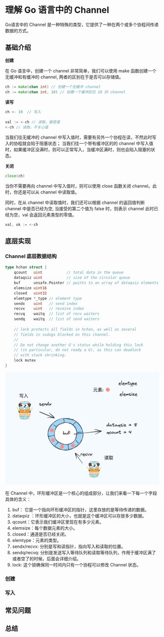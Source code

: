 # 理解 Go 语言中的 Channel

Go语言中的 Channel 是一种特殊的类型，它提供了一种在两个或多个协程间传递数据的方式。


## 基础介绍

**创建**

在 Go 语言中，创建一个 channel 非常简单，我们可以使用 make 函数创建一个无缓冲和有缓冲的 channel, 两者的区别在于是否可以存储值。
```go
ch := make(chan int) // 创建一个无缓冲 channel
ch := make(chan int, 10) // 创建一个缓冲区位 10 的 channel
```

**读写**
```go
ch <- 10  // 写入

val := <-ch // 读取，接受值
<-ch // 读取，不关心值
```

当我们往无缓冲的 channel 中写入值时，需要有另外一个协程在读，不然此时写入的协程就会陷于阻塞状态；
当我们往一个带有缓冲区的的 channel 中写入值时，如果缓冲区没满时，则可以正常写入，当缓冲区满时，则也会陷入阻塞的状态。

**关闭**
```go
close(ch)
```
当你不需要再向 channel 中写入值时，则可以使用 close 函数关闭 channel。此时，你还是可以从 channel 中读取值。

同时，在从 channel 中读取值时，我们还可以根据 channel 的返回值判断 channel 中是否已经为空, 当接受的第二个值为 false 时，则表示 channel 此时已经为空，val 会返回元素类型的零值。
```go
val, ok := <-ch
```

## 底层实现

### Channel 底层数据结构

```go
type hchan struct {
	qcount   uint           // total data in the queue
	dataqsiz uint           // size of the circular queue
	buf      unsafe.Pointer // points to an array of dataqsiz elements
	elemsize uint16
	closed   uint32
	elemtype *_type // element type
	sendx    uint   // send index
	recvx    uint   // receive index
	recvq    waitq  // list of recv waiters
	sendq    waitq  // list of send waiters

	// lock protects all fields in hchan, as well as several
	// fields in sudogs blocked on this channel.
	//
	// Do not change another G's status while holding this lock
	// (in particular, do not ready a G), as this can deadlock
	// with stack shrinking.
	lock mutex
}

```

![channel](./channel.jpg)

在 Channel 中，环形缓冲区是一个核心的组成部分，让我们来看一下每一个字段具体的含义：

1. buf： 它是一个指向环形缓冲区的指针，这里存放的是等待传递的数据。
2. dataqsiz ：环形缓冲区的大小，也就是这个缓冲区可以存放多少数据。
3. qcount：它表示我们缓冲区里现在有多少元素。
4. elemsize：每个数据元素的大小。
5. closed：通道是否已经关闭。
6. elemtype：元素的类型。
7. sendx/recvx: 分别是写和读指针，指向写入和读取的位置。
8. sendq/recvq: 分别是发送写入等待队列和读取等待队列，作用于缓冲区满了或者空了的时候，后面会详细介绍。
9. lock: 这个锁确保同一时间内只有一个协程可以修改 Channel 状态。


### 创建




### 写入




## 常见问题



## 总结


